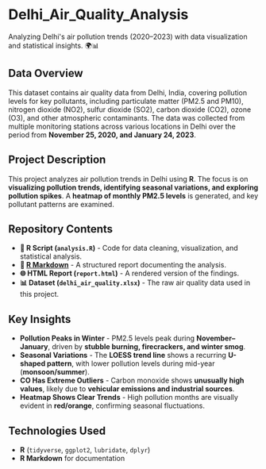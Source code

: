 # Delhi_Air_Quality_Analysis
 Analyzing Delhi's air pollution trends (2020–2023) with data visualization and statistical insights. 🌍📊


## Data Overview
This dataset contains air quality data from Delhi, India, covering pollution levels for key pollutants, including particulate matter (PM2.5 and PM10), nitrogen dioxide (NO2), sulfur dioxide (SO2), carbon dioxide (CO2), ozone (O3), and other atmospheric contaminants. The data was collected from multiple monitoring stations across various locations in Delhi over the period from **November 25, 2020, and January 24, 2023**.

## Project Description
This project analyzes air pollution trends in Delhi using **R**. The focus is on **visualizing pollution trends, identifying seasonal variations, and exploring pollution spikes**. A **heatmap of monthly PM2.5 levels** is generated, and key pollutant patterns are examined.

## Repository Contents

- **📜 R Script (`analysis.R`)** - Code for data cleaning, visualization, and statistical analysis. 
- **📑 [R Markdown](http://rpubs.com/Djacobs/1290697)** - A structured report documenting the analysis.
- **🌐 HTML Report (`report.html`)** - A rendered version of the findings.
- **📊 Dataset (`delhi_air_quality.xlsx`)** - The raw air quality data used in this project.

## Key Insights

- **Pollution Peaks in Winter** - PM2.5 levels peak during **November–January**, driven by **stubble burning, firecrackers, and winter smog**.
- **Seasonal Variations** - The **LOESS trend line** shows a recurring **U-shaped pattern**, with lower pollution levels during mid-year (**monsoon/summer**).
- **CO Has Extreme Outliers** - Carbon monoxide shows **unusually high values**, likely due to **vehicular emissions and industrial sources**.
- **Heatmap Shows Clear Trends** - High pollution months are visually evident in **red/orange**, confirming seasonal fluctuations.

## Technologies Used

- **R** (`tidyverse`, `ggplot2`, `lubridate`, `dplyr`)
- **R Markdown** for documentation
